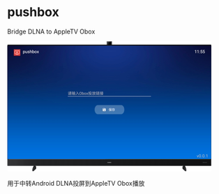 # pushbox
Bridge DLNA to AppleTV Obox

![preview](doc/preview.png)

用于中转Android DLNA投屏到AppleTV Obox播放